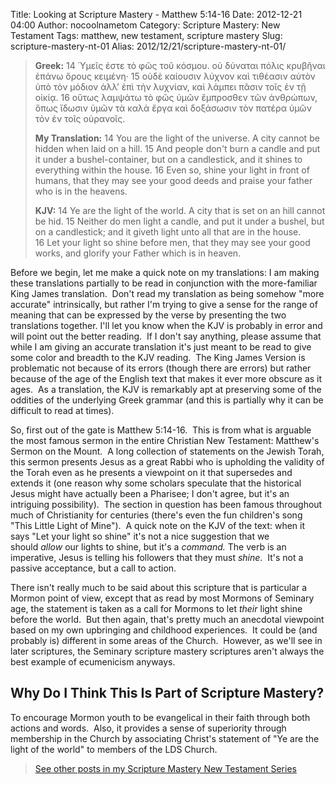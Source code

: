 Title: Looking at Scripture Mastery - Matthew 5:14-16
Date: 2012-12-21 04:00
Author: nocoolnametom
Category: Scripture Mastery: New Testament
Tags: matthew, new testament, scripture mastery
Slug: scripture-mastery-nt-01
Alias: 2012/12/21/scripture-mastery-nt-01/

> **Greek:**
>  <span>14</span> Ὑμεῖς ἐστε τὸ φῶς τοῦ κόσμου. οὐ δύναται πόλις κρυβῆναι ἐπάνω ὄρους κειμένη·
>  <span>15</span> οὐδὲ καίουσιν λύχνον καὶ τιθέασιν αὐτὸν ὑπὸ τὸν μόδιον ἀλλ’ ἐπὶ τὴν λυχνίαν, καὶ λάμπει πᾶσιν τοῖς ἐν τῇ οἰκίᾳ.
>  <span>16</span> οὕτως λαμψάτω τὸ φῶς ὑμῶν ἔμπροσθεν τῶν ἀνθρώπων, ὅπως ἴδωσιν ὑμῶν τὰ καλὰ ἔργα καὶ δοξάσωσιν τὸν πατέρα ὑμῶν τὸν ἐν τοῖς οὐρανοῖς.
>
> **My Translation:**
>  <span>14</span> You are the light of the universe. A city cannot be hidden when laid on a hill.
>  <span>15</span> And people don't burn a candle and put it under a bushel-container, but on a candlestick, and it shines to everything within the house.
>  <span>16</span> Even so, shine your light in front of humans, that they may see your good deeds and praise your father who is in the heavens.
>
> **KJV:**
>  <span>14</span> Ye are the light of the world. A city that is set on an hill cannot be hid.
>  <span>15</span> Neither do men light a candle, and put it under a bushel, but on a candlestick; and it giveth light unto all that are in the house.
>  <span>16</span> Let your light so shine before men, that they may see your good works, and glorify your Father which is in heaven.

Before we begin, let me make a quick note on my translations: I am making these translations partially to be read in conjunction with the more-familiar King James translation.  Don't read my translation as being somehow "more accurate" intrinsically, but rather I'm trying to give a sense for the range of meaning that can be expressed by the verse by presenting the two translations together. I'll let you know when the KJV is probably in error and will point out the better reading.  If I don't say anything, please assume that while I am giving an accurate translation it's just meant to be read to give some color and breadth to the KJV reading.  The King James Version is problematic not because of its errors (though there are errors) but rather because of the age of the English text that makes it ever more obscure as it ages.  As a translation, the KJV is remarkably apt at preserving some of the oddities of the underlying Greek grammar (and this is partially why it can be difficult to read at times).

So, first out of the gate is Matthew 5:14-16.  This is from what is arguable the most famous sermon in the entire Christian New Testament: Matthew's Sermon on the Mount.  A long collection of statements on the Jewish Torah, this sermon presents Jesus as a great Rabbi who is upholding the validity of the Torah even as he presents a viewpoint on it that supersedes and extends it (one reason why some scholars speculate that the historical Jesus might have actually been a Pharisee; I don't agree, but it's an intriguing possibility).  The section in question has been famous throughout much of Christianity for centuries (there's even the fun children's song "This Little Light of Mine").  A quick note on the KJV of the text: when it says "Let your light so shine" it's not a nice suggestion that we should *allow* our lights to shine, but it's a *command.* The verb is an imperative, Jesus is telling his followers that they must *shine*.  It's not a passive acceptance, but a call to action.

There isn't really much to be said about this scripture that is particular a Mormon point of view, except that as read by most Mormons of Seminary age, the statement is taken as a call for Mormons to let *their* light shine before the world.  But then again, that's pretty much an anecdotal viewpoint based on my own upbringing and childhood experiences.  It could be (and probably is) different in some areas of the Church.  However, as we'll see in later scriptures, the Seminary scripture mastery scriptures aren't always the best example of ecumenicism anyways.

Why Do I Think This Is Part of Scripture Mastery?
-------------------------------------------------

To encourage Mormon youth to be evangelical in their faith through both actions and words.  Also, it provides a sense of superiority through membership in the Church by associating Christ's statement of "Ye are the light of the world" to members of the LDS Church.

> [See other posts in my Scripture Mastery New Testament Series][]

[See other posts in my Scripture Mastery New Testament Series]: |filename|pages/scripture-mastery-new-testament.md "Scripture Mastery: New Testament"
